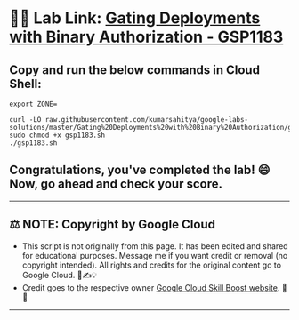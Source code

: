 # 👨‍💻 Lab Link: [Gating Deployments with Binary Authorization - GSP1183](https://www.cloudskillsboost.google/games/6064/labs/38618)

## Copy and run the below commands in Cloud Shell:

```
export ZONE=

curl -LO raw.githubusercontent.com/kumarsahitya/google-labs-solutions/master/Gating%20Deployments%20with%20Binary%20Authorization/gsp1183.sh
sudo chmod +x gsp1183.sh
./gsp1183.sh
```


## Congratulations, you've completed the lab! 😄 Now, go ahead and check your score.

---

## ⚖️ NOTE: Copyright by Google Cloud
* This script is not originally from this page. It has been edited and shared for educational purposes. Message me if you want credit or removal (no copyright intended). All rights and credits for the original content go to Google Cloud. 📜✍️💡
* Credit goes to the respective owner [Google Cloud Skill Boost website](https://www.cloudskillsboost.google/). 🙏👑

---
